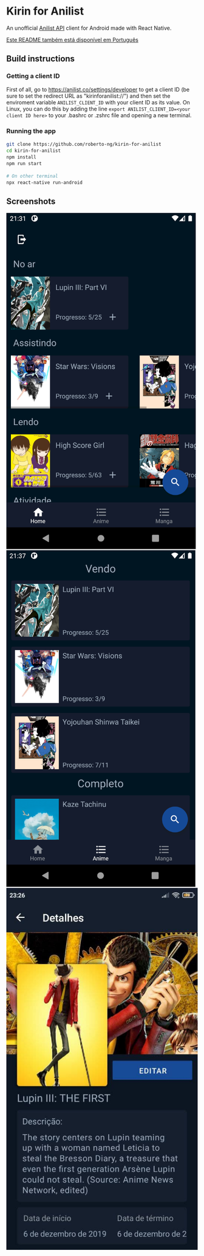 # Kirin for Anilist

An unofficial [Anilist API](https://anilist.co/) client for Android made with React Native.

[Este README também está disponível em Português](https://github.com/roberto-ng/kirin-for-anilist/blob/main/README_PT-BR.md)

## Build instructions

### Getting a client ID

First of all, go to https://anilist.co/settings/developer to get a client ID (be sure to set the redirect URL as "kirinforanilist://") and then set the enviroment variable `ANILIST_CLIENT_ID` with your client ID as its value. On Linux, you can do this by adding the line `export ANILIST_CLIENT_ID=<your client ID here>` to your .bashrc or .zshrc file and opening a new terminal.

### Running the app

```bash
git clone https://github.com/roberto-ng/kirin-for-anilist
cd kirin-for-anilist
npm install
npm run start

# On other terminal
npx react-native run-android
```

## Screenshots

![Home page](/screenshots/home.png "")
![List page](/screenshots/list.png "")
![Details page](/screenshots/details.jpg "")
